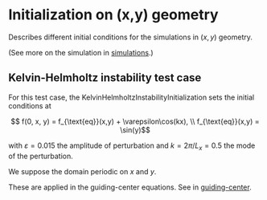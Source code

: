 # Initialization on (x,y) geometry

Describes different initial conditions for the simulations in $`(x,y)`$ geometry. 

(See more on the simulation in [simulations](./../../../simulations/geometryXY/README.md).)


## Kelvin-Helmholtz instability test case
For this test case, the KelvinHelmholtzInstabilityInitialization sets the initial conditions at
```math
    f(0, x, y) = f_{\text{eq}}(x,y) + \varepsilon\cos(kx),  \\
    f_{\text{eq}}(x,y) = \sin(y)
```

with $`\varepsilon = 0.015`$ the amplitude of perturbation and $`k = 2\pi/ L_x = 0.5`$ the mode of the perturbation.

We suppose the domain periodic on $`x`$ and $`y`$.

These are applied in the guiding-center equations. See in [guiding-center](./../../../simulations/geometryXY/guiding_center/README.md).
